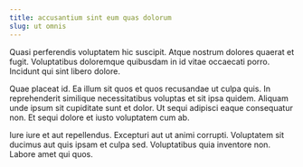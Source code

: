 ```yaml
---
title: accusantium sint eum quas dolorum
slug: ut omnis
---
```


Quasi perferendis voluptatem hic suscipit. Atque nostrum dolores quaerat et fugit. Voluptatibus doloremque quibusdam in id vitae occaecati porro. Incidunt qui sint libero dolore.

Quae placeat id. Ea illum sit quos et quos recusandae ut culpa quis. In reprehenderit similique necessitatibus voluptas et sit ipsa quidem. Aliquam unde ipsum sit cupiditate sunt et dolor. Ut sequi adipisci eaque consequatur non. Et sequi dolore et iusto voluptatem cum ab.

Iure iure et aut repellendus. Excepturi aut ut animi corrupti. Voluptatem sit ducimus aut quis ipsam et culpa sed. Voluptatibus quia inventore non. Labore amet qui quos.
